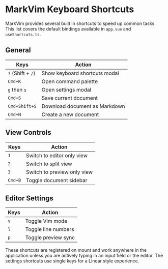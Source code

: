 # MarkVim Keyboard Shortcuts

MarkVim provides several built in shortcuts to speed up common tasks. This list covers the default bindings available in `app.vue` and `useShortcuts.ts`.

## General

| Keys | Action |
| ---- | ------ |
| `?` (Shift + `/`) | Show keyboard shortcuts modal |
| `Cmd+K` | Open command palette |
| `g` then `s` | Open settings modal |
| `Cmd+S` | Save current document |
| `Cmd+Shift+S` | Download document as Markdown |
| `Cmd+N` | Create a new document |

## View Controls

| Keys | Action |
| ---- | ------ |
| `1` | Switch to editor only view |
| `2` | Switch to split view |
| `3` | Switch to preview only view |
| `Cmd+B` | Toggle document sidebar |

## Editor Settings

| Keys | Action |
| ---- | ------ |
| `v` | Toggle Vim mode |
| `l` | Toggle line numbers |
| `p` | Toggle preview sync |

These shortcuts are registered on mount and work anywhere in the application unless you are actively typing in an input field or the editor. The settings shortcuts use single keys for a Linear style experience.
